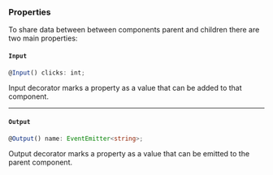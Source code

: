 ### Properties

To share data between between components parent and children there are two main properties:

#### `Input`

```ts
@Input() clicks: int;
```
Input decorator marks a property as a value that can be added to that component.

<hr class="mt-2 mb-2"/>


#### `Output`

```ts
@Output() name: EventEmitter<string>;
```
Output decorator marks a property as a value that can be emitted to the parent component.

